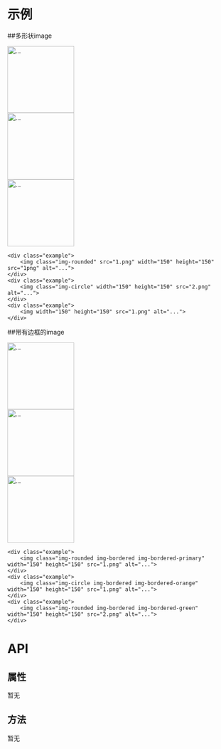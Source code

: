 
# 示例


##多形状image
<div class="example-content"><div class="example">
    <img class="img-rounded" src="1.png" width="150" height="150" src="1png" alt="...">
</div>    
<div class="example">
    <img class="img-circle" width="150" height="150" src="2.png" alt="...">
</div>
<div class="example">
    <img width="150" height="150" src="1.png" alt="...">
</div>
</div>
<div class="examples-code"><pre><code>&lt;div class="example">
    &lt;img class="img-rounded" src="1.png" width="150" height="150" src="1png" alt="...">
&lt;/div>    
&lt;div class="example">
    &lt;img class="img-circle" width="150" height="150" src="2.png" alt="...">
&lt;/div>
&lt;div class="example">
    &lt;img width="150" height="150" src="1.png" alt="...">
&lt;/div></code></pre>
</div>

##带有边框的image
<div class="example-content"><div class="example">
    <img class="img-rounded img-bordered img-bordered-primary" width="150" height="150" src="1.png" alt="...">
</div>
<div class="example">
    <img class="img-circle img-bordered img-bordered-orange" width="150" height="150" src="1.png" alt="...">
</div>
<div class="example">
    <img class="img-rounded img-bordered img-bordered-green" width="150" height="150" src="2.png" alt="...">
</div>
</div>
<div class="examples-code"><pre><code>&lt;div class="example">
    &lt;img class="img-rounded img-bordered img-bordered-primary" width="150" height="150" src="1.png" alt="...">
&lt;/div>
&lt;div class="example">
    &lt;img class="img-circle img-bordered img-bordered-orange" width="150" height="150" src="1.png" alt="...">
&lt;/div>
&lt;div class="example">
    &lt;img class="img-rounded img-bordered img-bordered-green" width="150" height="150" src="2.png" alt="...">
&lt;/div></code></pre>
</div>


<!--### 示例1

示例1说明

### 示例2

示例2说-->

# API

## 属性

暂无
<!--### 属性1

属性1说明

### 属性2

属性2说明-->

## 方法

暂无
<!--### 方法1

方法1说明

### 方法2

方法2说明-->
